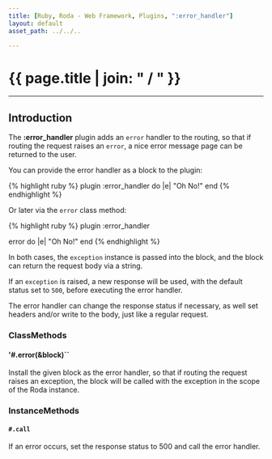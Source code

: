 ```yaml
---
title: [Ruby, Roda - Web Framework, Plugins, ":error_handler"]
layout: default
asset_path: ../../..

---
```


# {{ page.title | join: " / " }}

---- 

## Introduction

The **:error_handler** plugin adds an `error` handler to the routing, so that if routing the request 
raises an `error`, a nice error message page can be returned to the user.

You can provide the error handler as a block to the plugin:

{% highlight ruby %}
plugin :error_handler do |e|
  "Oh No!"
end
{% endhighlight %}


Or later via the `error` class method:

{% highlight ruby %}
plugin :error_handler

error do |e|
  "Oh No!"
end
{% endhighlight %}


In both cases, the `exception` instance is passed into the block, and the block can return the request body via a string.

If an `exception` is raised, a new response will be used, with the default status set to `500`, before 
executing the error handler. 

The error handler can change the response status if necessary, as well set headers and/or write to the body, 
just like a regular request.


### ClassMethods


#### '#.error(&block)``

Install the given block as the error handler, so that if routing the request raises an exception, 
the block will be called with the exception in the scope of the Roda instance.



### InstanceMethods

#### `#.call`

If an error occurs, set the response status to 500 and call the error handler.

